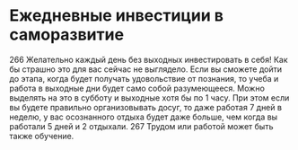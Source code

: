# Ежедневные инвестиции в саморазвитие

266 Желательно каждый день без выходных инвестировать в себя! Как бы страшно это для вас сейчас не выглядело. Если вы сможете дойти до этапа, когда будет получать удовольствие от познания, то учеба и работа в выходные дни будет само собой разумеющееся. Можно выделять на это в субботу и выходные хотя бы по 1 часу. При этом если вы будете правильно организовывать досуг, то даже работая 7 дней в неделю, у вас осознанного отдыха будет даже больше, чем когда вы работали 5 дней и 2 отдыхали. 
267 Трудом или работой может быть также обучение.
